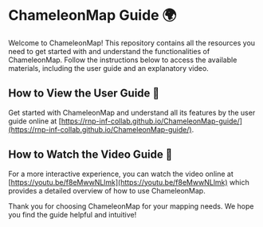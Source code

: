 # ChameleonMap Guide 🌍

Welcome to ChameleonMap! This repository contains all the resources you need to get started with and understand the functionalities of ChameleonMap. Follow the instructions below to access the available materials, including the user guide and an explanatory video.

## How to View the User Guide 📖
Get started with ChameleonMap and understand all its features by the user guide online at [https://rnp-inf-collab.github.io/ChameleonMap-guide/](https://rnp-inf-collab.github.io/ChameleonMap-guide/).

## How to Watch the Video Guide 🎥
For a more interactive experience, you can watch the video online at [https://youtu.be/f8eMwwNLlmk](https://youtu.be/f8eMwwNLlmk) which provides a detailed overview of how to use ChameleonMap.

Thank you for choosing ChameleonMap for your mapping needs. We hope you find the guide helpful and intuitive!
